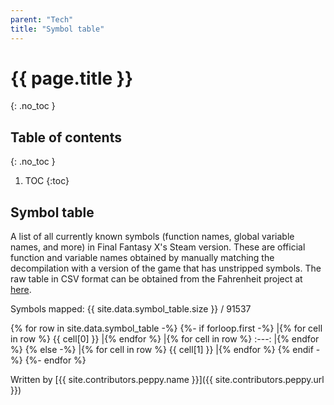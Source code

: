 ```yaml
---
parent: "Tech"
title: "Symbol table"
---
```

# {{ page.title }}
{: .no_toc }

## Table of contents
{: .no_toc }

1. TOC
{:toc}

## Symbol table
A list of all currently known symbols (function names, global variable names, and more) in Final Fantasy X's Steam version. These are official function and variable names obtained by manually matching the decompilation with a version of the game that has unstripped symbols. The raw table in CSV format can be obtained from the Fahrenheit project at [here](https://github.com/fkelava/fahrenheit/blob/master/Fahrenheit.Common/Data/WorldMap/FhXSymbolTable.csv). 

Symbols mapped: {{ site.data.symbol_table.size }} / 91537

{% for row in site.data.symbol_table -%}
{%- if forloop.first -%}
|{% for cell in row %} {{ cell[0] }} |{% endfor %}
|{% for cell in row %} :---: |{% endfor %}
{% else -%}
|{% for cell in row %} {{ cell[1] }} |{% endfor %}
{% endif -%}
{%- endfor %}

Written by [{{ site.contributors.peppy.name }}]({{ site.contributors.peppy.url }})
